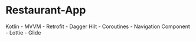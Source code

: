 # Restaurant-App
Kotlin - MVVM - Retrofit - Dagger Hilt - Coroutines - Navigation Component - Lottie - Glide
